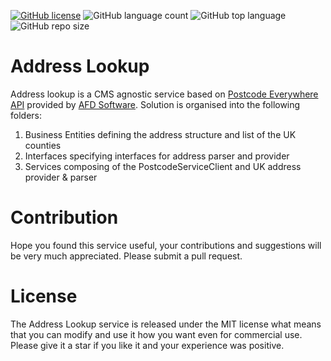 [![GitHub license](https://img.shields.io/github/license/kate-orlova/address-lookup.svg)](https://github.com/kate-orlova/address-lookup/blob/master/LICENSE)
![GitHub language count](https://img.shields.io/github/languages/count/kate-orlova/address-lookup.svg?style=flat)
![GitHub top language](https://img.shields.io/github/languages/top/kate-orlova/address-lookup.svg?style=flat)
![GitHub repo size](https://img.shields.io/github/repo-size/kate-orlova/address-lookup.svg?style=flat)

# Address Lookup
Address lookup is a CMS agnostic service based on [Postcode Everywhere API](http://ws.afd.co.uk/) provided by [AFD Software](https://www.afd.co.uk/).
Solution is organised into the following folders:
1. Business Entities defining the address structure and list of the UK counties
2. Interfaces specifying interfaces for address parser and provider
3. Services composing of the PostcodeServiceClient and UK address provider & parser

# Contribution
Hope you found this service useful, your contributions and suggestions will be very much appreciated. Please submit a pull request.

# License
The Address Lookup service is released under the MIT license what means that you can modify and use it how you want even for commercial use. Please give it a star if you like it and your experience was positive.
